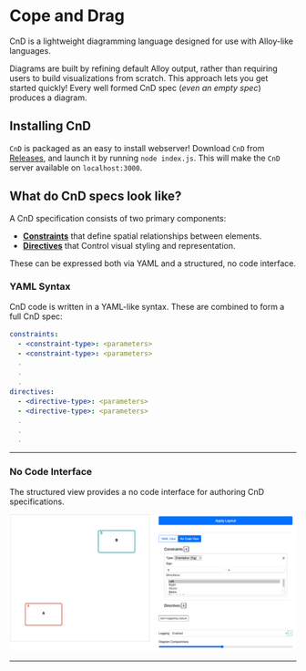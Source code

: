 # Cope and Drag

CnD is a lightweight diagramming language designed for use with Alloy-like languages.


Diagrams are built by refining default Alloy output, rather than requiring users to build 
visualizations from scratch. 
This approach lets you get started quickly! Every well formed CnD spec
(*even an empty spec*) produces a diagram.

## Installing CnD

`CnD` is packaged as an easy to install webserver! Download `CnD` from [Releases](https://github.com/sidprasad/copeanddrag/releases),
and launch it by running `node index.js`. This will make the `CnD` server available on `localhost:3000`.


## What do CnD specs look like?

A CnD specification consists of two primary components:

- **[Constraints](constraints.md)** that define spatial relationships between elements.
- **[Directives](directives.md)** that Control visual styling and representation.

These can be expressed both via YAML and a structured, no code interface. 


### YAML Syntax

CnD code is written in a YAML-like syntax. These are combined to form a full CnD spec:

```yaml
constraints:
  - <constraint-type>: <parameters>
  - <constraint-type>: <parameters>
  .
  .
  .
directives:
  - <directive-type>: <parameters>
  - <directive-type>: <parameters>
  .
  .
  .
```

---


### No Code Interface

The structured view provides a no code interface for authoring CnD specifications.

![No Code Interface Screenshot](img/nocode.png)

----


